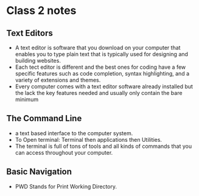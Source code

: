 # Class 2 notes

## Text Editors
* A text editor is software that you download on your computer that enables you to type plain text that is typically used for designing and building websites.
* Each tect editor is different and the best ones for coding have a few specific features such as code completion, syntax highlighting, and a variety of extensions and themes.
* Every computer comes with a text editor software already installed but the lack the key features needed and usually only contain the bare minimum 

## The Command Line
* a text based interface to the computer system. 
* To Open terminal: Terminal then applications then Utilities. 
* The terminal is full of tons of tools and all kinds of commands that you can access throughout your computer.

## Basic Navigation
* PWD Stands for Print Working Directory.
